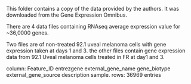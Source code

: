This folder contains a copy of the data provided by the authors. It was downloaded from the Gene Expression Omnibus.

There are 4 data files containing RNAseq average expression value for ~36,0000 genes.

Two files are of non-treated 92.1 uveal melanoma cells with gene expression taken at days 1 and 3. the other files
contain gene expression data from 92.1 Uveal melanoma cells treated in FR at day1 and 3. 

column: Feature_ID entrezgene external_gene_name gene_biotype external_gene_source description sample. 
rows: 36969 entries 
